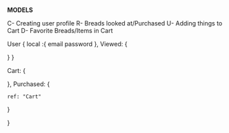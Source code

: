 **MODELS**

C- Creating user profile
R- Breads looked at/Purchased
U- Adding things to Cart
D- Favorite Breads/Items in Cart


User {
  local :{
    email
    password
  },
Viewed: {

  }
}

  Cart: {

  },
  Purchased: {

    ref: "Cart"
  }

}

